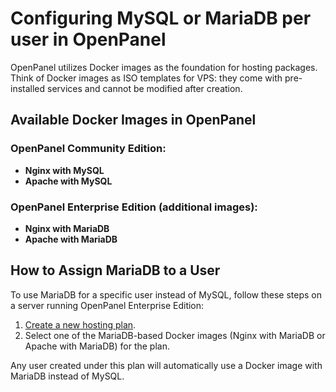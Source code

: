 # Configuring MySQL or MariaDB per user in OpenPanel

OpenPanel utilizes Docker images as the foundation for hosting packages. Think of Docker images as ISO templates for VPS: they come with pre-installed services and cannot be modified after creation.

## Available Docker Images in OpenPanel

### OpenPanel Community Edition:
- **Nginx with MySQL**
- **Apache with MySQL**

### OpenPanel Enterprise Edition (additional images):
- **Nginx with MariaDB**
- **Apache with MariaDB**

## How to Assign MariaDB to a User

To use MariaDB for a specific user instead of MySQL, follow these steps on a server running OpenPanel Enterprise Edition:

1. [Create a new hosting plan](/docs/admin/plans/hosting_plans/#create-a-plan).
2. Select one of the MariaDB-based Docker images (Nginx with MariaDB or Apache with MariaDB) for the plan.

Any user created under this plan will automatically use a Docker image with MariaDB instead of MySQL.
